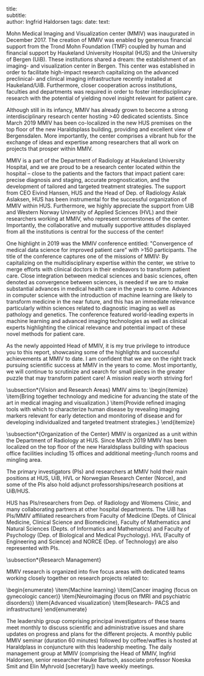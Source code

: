 title:  
subtitle:  
author: Ingfrid Haldorsen
tags: 
date: 
text:

Mohn Medical Imaging and Visualization center (MMIV) was inaugurated in December 2017. The creation of MMIV was enabled by generous financial support from the Trond Mohn Foundation (TMF) coupled by human and financial support by Haukeland University Hospital (HUS) and the University of Bergen (UiB). These institutions shared a dream: the establishment of an imaging- and visualization center in Bergen. This center was established in order to facilitate high-impact research capitalizing on the advanced preclinical- and clinical imaging infrastructure recently installed at Haukeland/UiB. Furthermore, closer cooperation across institutions, faculties and departments was required in order to foster interdisciplinary research with the potential of yielding novel insight relevant for patient care.

Although still in its infancy, MMIV has already grown to become a strong interdisciplinary research center hosting >40 dedicated scientists. Since March 2019 MMIV has been co-localized in the new HUS premises on the top floor of the new Haraldsplass building, providing and excellent view of Bergensdalen. More importantly, the center comprises a vibrant hub for the exchange of ideas and expertise among researchers that all work on projects that prosper within MMIV.

MMIV is a part of the Department of Radiology at Haukeland University Hospital, and we are proud to be a research center located within the hospital – close to the patients and the factors that impact patient care: precise diagnosis and staging, accurate prognostication, and the development of tailored and targeted treatment strategies. The support from CEO Eivind Hansen, HUS and the Head of Dep. of Radiology Aslak Aslaksen, HUS has been instrumental for the successful organization of MMIV within HUS. Furthermore, we highly appreciate the support from UiB and Western Norway University of Applied Sciences (HVL) and their researchers working at MMIV, who represent cornerstones of the center. Importantly, the collaborative and mutually supportive attitudes displayed from all the institutions is central for the success of the center!

One highlight in 2019 was the MMIV conference entitled: "Convergence of medical data science for improved patient care" with >150 participants. The title of the conference captures one of the missions of MMIV: By capitalizing on the multidisciplinary expertise within the center, we strive to merge efforts with clinical doctors in their endeavors to transform patient care. Close integration between medical sciences and basic sciences, often denoted as convergence between sciences, is needed if we are to make substantial advances in medical health care in the years to come. Advances in computer science with the introduction of machine learning are likely to transform medicine in the near future, and this has an immediate relevance particularly within sciences related to diagnostic imaging as well as pathology and genetics. The conference featured world-leading experts in machine learning and advanced imaging technologies as well as clinical experts highlighting the clinical relevance and potential impact of these novel methods for patient care.

As the newly appointed Head of MMIV, it is my true privilege to introduce you to this report, showcasing some of the highlights and successful achievements at MMIV to date. I am confident that we are on the right track pursuing scientific success at MMIV in the years to come. Most importantly, we will continue to scrutinize and search for small pieces in the greater puzzle that may transform patient care! A mission really worth striving for!

\subsection*{Vision and Research Areas}
MMIV aims to:
\begin{itemize}
\item{Bring together technology and medicine for advancing the state of the art in medical imaging and visualization.}
\item{Provide refined imaging tools with which to characterize human disease by revealing imaging markers relevant for early detection and monitoring of disease and for developing individualized and targeted treatment strategies.}
\end{itemize}

\subsection*{Organization of the Center}
MMIV is organized as a unit within the Department of Radiology at HUS. Since March 2019 MMIV has been localized on the top floor of the new Haraldsplass building with spacious office facilities including 15 offices and additional meeting-/lunch rooms and mingling area.

The primary investigators (PIs) and researchers at MMIV hold their main positions at HUS, UiB, HVL or Norwegian Research Center (Norce), and some of the PIs also hold adjunct professorships/research positions at UiB/HUS.

HUS has PIs/researchers from Dep. of Radiology and Womens Clinic, and many collaborating partners at other hospital departments. The UiB has PIs/MMIV affiliated researchers from Faculty of Medicine (Depts. of Clinical Medicine, Clinical Science and Biomedicine), Faculty of Mathematics and Natural Sciences (Depts. of Informatics and Mathematics) and Faculty of Psychology (Dep. of Biological and Medical Psychology). HVL (Faculty of Engineering and Science) and NORCE (Dep. of Technology) are also represented with PIs.

\subsection*{Research Management}

MMIV research is organized into five focus areas with dedicated teams working closely together on research projects related to:

\begin{enumerate}
\item{Machine learning}
\item{Cancer imaging (focus on gynecologic cancer)}
\item{Neuroimaging (focus on fMRI and psychiatric disorders)}
\item{Advanced visualization}
\item{Research- PACS and infrastructure}
\end{enumerate}

The leadership group comprising principal investigators of these teams meet monthly to discuss scientific and administrative issues and share updates on progress and plans for the different projects. A monthly public MMIV seminar (duration 60 minutes) followed by coffee/waffles is hosted at Haraldplass in conjuncture with this leadership meeting. The daily management group at MMIV (comprising the Head of MMIV, Ingfrid Haldorsen, senior researcher Hauke Bartsch, associate professor Noeska Smit and Elin Myhrvold [secretary]) have weekly meetings.
